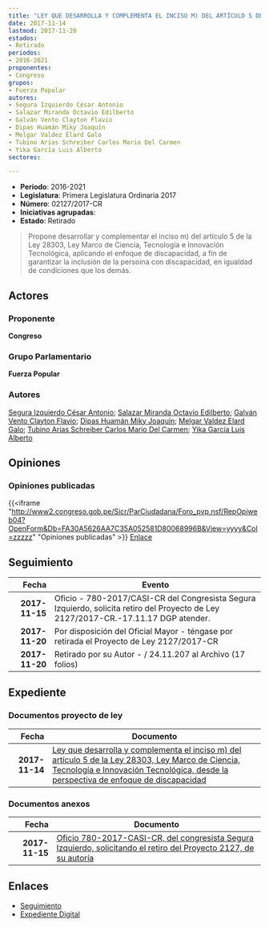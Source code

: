 ```yaml
---
title: "LEY QUE DESARROLLA Y COMPLEMENTA EL INCISO M) DEL ARTÍCULO 5 DE LA LEY 28303, LEY MARCO DE CIENCIA, TECNOLOGÍA E INNOVACIÓN TECNOLÓGICA, DESDE LA PERSPECTIVA DE ENFOQUE DE DISCAPACIDAD"
date: 2017-11-14
lastmod: 2017-11-20
estados:
- Retirado
periodos:
- 2016-2021
proponentes:
- Congreso
grupos:
- Fuerza Popular
autores:
- Segura Izquierdo César Antonio
- Salazar Miranda Octavio Edilberto
- Galván Vento Clayton Flavio
- Dipas Huamán Miky Joaquín
- Melgar Valdez Elard Galo
- Tubino Arias Schreiber Carlos Mario Del Carmen
- Yika García Luis Alberto
sectores:

---
```

- **Periodo**: 2016-2021
- **Legislatura**: Primera Legislatura Ordinaria 2017
- **Número**: 02127/2017-CR
- **Iniciativas agrupadas**: 
- **Estado**: Retirado

> Propone desarrollar y complementar el inciso m) del artículo 5 de la Ley 28303, Ley Marco de Ciencia, Tecnología e Innovación Tecnológica, aplicando el enfoque de discapacidad, a fin de garantizar la inclusión de la persoina con discapacidad, en igualdad de condiciones que los demás.


## Actores

### Proponente

**Congreso**

### Grupo Parlamentario

**Fuerza Popular**

### Autores

[Segura Izquierdo César Antonio](mailto:mailto:csegura@congreso.gob.pe); [Salazar Miranda Octavio Edilberto](mailto:mailto:osalazar@congreso.gob.pe); [Galván Vento Clayton Flavio](mailto:mailto:cgalvan@congreso.gob.pe); [Dipas Huamán Miky Joaquín](mailto:mailto:mdipas@congreso.gob.pe); [Melgar Valdez Elard Galo](mailto:mailto:emelgar@congreso.gob.pe); [Tubino Arias Schreiber Carlos Mario Del Carmen](mailto:mailto:ctubino@congreso.gob.pe); [Yika García Luis Alberto](mailto:mailto:lyika@congreso.gob.pe)

## Opiniones

### Opiniones publicadas

{{<iframe "http://www2.congreso.gob.pe/Sicr/ParCiudadana/Foro_pvp.nsf/RepOpiweb04?OpenForm&Db=FA30A5626AA7C35A052581D80068996B&View=yyyy&Col=zzzzz" "Opiniones publicadas" >}}
[Enlace](http://www2.congreso.gob.pe/Sicr/ParCiudadana/Foro_pvp.nsf/RepOpiweb04?OpenForm&Db=FA30A5626AA7C35A052581D80068996B&View=yyyy&Col=zzzzz)


## Seguimiento

| Fecha | Evento |
|------:|--------|
| **2017-11-15** | Oficio - 780-2017/CASI-CR del Congresista Segura Izquierdo, solicita retiro del Proyecto de Ley 2127/2017-CR.-17.11.17 DGP atender. |
| **2017-11-20** | Por disposición del Oficial Mayor - téngase por retirada el Proyecto de Ley 2127/2017-CR |
| **2017-11-20** | Retirado por su Autor - / 24.11.207 al Archivo (17 folios) |

## Expediente

### Documentos proyecto de ley

| Fecha | Documento |
|------:|-----------|
| **2017-11-14** | [Ley que desarrolla y complementa el inciso m) del artículo 5 de la Ley 28303, Ley Marco de Ciencia, Tecnología e Innovación Tecnológica, desde la perspectiva de enfoque de discapacidad](http://www.leyes.congreso.gob.pe/Documentos/2016_2021/Proyectos_de_Ley_y_de_Resoluciones_Legislativas/PL0212720171114.pdf) |

### Documentos anexos

| Fecha | Documento |
|------:|-----------|
| **2017-11-15** | [Oficio 780-2017-CASI-CR, del congresista Segura Izquierdo, solicitando el retiro del Proyecto 2127, de su autoría](http://www.leyes.congreso.gob.pe/Documentos/2016_2021/Retiro_de_Proyecto/OFICIO-780-2017-CASI-CR.PDF) |

## Enlaces

- [Seguimiento](http://www2.congreso.gob.pe/Sicr/TraDocEstProc/CLProLey2016.nsf/f7fff46988ca05b1052578e100829cc7/46d7f9b72dc28f70052581d8005a9b01?OpenDocument)
- [Expediente Digital](http://www2.congreso.gob.pe/Sicr/TraDocEstProc/CLProLey2016.nsf/f7fff46988ca05b1052578e100829cc7/46d7f9b72dc28f70052581d8005a9b01?OpenDocument&Click=05257FB7005EB655.eb71d0cf91d8294e05256cdf006b5706/$Body/0.1C6C)

